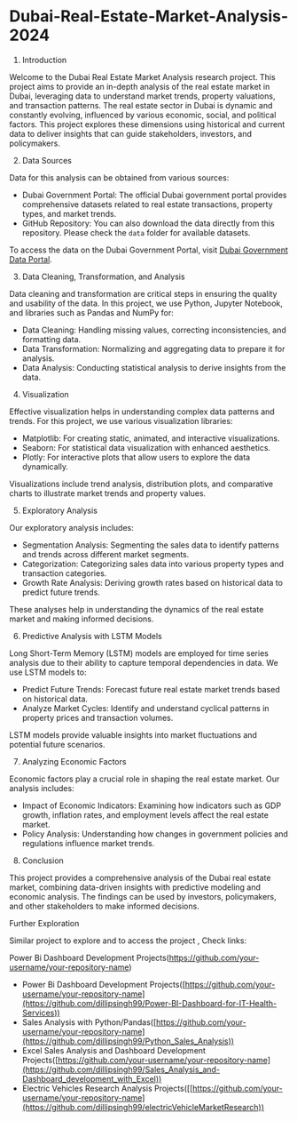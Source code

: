 # Dubai-Real-Estate-Market-Analysis-2024

 1. Introduction

Welcome to the Dubai Real Estate Market Analysis research project. This project aims to provide an in-depth analysis of the real estate market in Dubai, leveraging data to understand market trends, property valuations, and transaction patterns. The real estate sector in Dubai is dynamic and constantly evolving, influenced by various economic, social, and political factors. This project explores these dimensions using historical and current data to deliver insights that can guide stakeholders, investors, and policymakers.

 2. Data Sources

Data for this analysis can be obtained from various sources:

- Dubai Government Portal: The official Dubai government portal provides comprehensive datasets related to real estate transactions, property types, and market trends.
- GitHub Repository: You can also download the data directly from this repository. Please check the `data` folder for available datasets.

To access the data on the Dubai Government Portal, visit [Dubai Government Data Portal](https://www.dubai.ae/).

 3. Data Cleaning, Transformation, and Analysis

Data cleaning and transformation are critical steps in ensuring the quality and usability of the data. In this project, we use Python, Jupyter Notebook, and libraries such as Pandas and NumPy for:

- Data Cleaning: Handling missing values, correcting inconsistencies, and formatting data.
- Data Transformation: Normalizing and aggregating data to prepare it for analysis.
- Data Analysis: Conducting statistical analysis to derive insights from the data.

 4. Visualization

Effective visualization helps in understanding complex data patterns and trends. For this project, we use various visualization libraries:

- Matplotlib: For creating static, animated, and interactive visualizations.
- Seaborn: For statistical data visualization with enhanced aesthetics.
- Plotly: For interactive plots that allow users to explore the data dynamically.

Visualizations include trend analysis, distribution plots, and comparative charts to illustrate market trends and property values.

 5. Exploratory Analysis

Our exploratory analysis includes:

- Segmentation Analysis: Segmenting the sales data to identify patterns and trends across different market segments.
- Categorization: Categorizing sales data into various property types and transaction categories.
- Growth Rate Analysis: Deriving growth rates based on historical data to predict future trends.

These analyses help in understanding the dynamics of the real estate market and making informed decisions.

 6. Predictive Analysis with LSTM Models

Long Short-Term Memory (LSTM) models are employed for time series analysis due to their ability to capture temporal dependencies in data. We use LSTM models to:

- Predict Future Trends: Forecast future real estate market trends based on historical data.
- Analyze Market Cycles: Identify and understand cyclical patterns in property prices and transaction volumes.

LSTM models provide valuable insights into market fluctuations and potential future scenarios.

 7. Analyzing Economic Factors

Economic factors play a crucial role in shaping the real estate market. Our analysis includes:

- Impact of Economic Indicators: Examining how indicators such as GDP growth, inflation rates, and employment levels affect the real estate market.
- Policy Analysis: Understanding how changes in government policies and regulations influence market trends.

 8. Conclusion

This project provides a comprehensive analysis of the Dubai real estate market, combining data-driven insights with predictive modeling and economic analysis. The findings can be used by investors, policymakers, and other stakeholders to make informed decisions.

 Further Exploration

Similar project to explore and to access the project , Check links:

Power Bi Dashboard Development Projects(https://github.com/your-username/your-repository-name)
- Power Bi Dashboard Development Projects([https://github.com/your-username/your-repository-name](https://github.com/dillipsingh99/Power-BI-Dashboard-for-IT-Health-Services))
- Sales Analysis with Python/Pandas([https://github.com/your-username/your-repository-name](https://github.com/dillipsingh99/Python_Sales_Analysis))
- Excel Sales Analysis and Dashboard Development Projects([https://github.com/your-username/your-repository-name](https://github.com/dillipsingh99/Sales_Analysis_and-Dashboard_development_with_Excel))
- Electric Vehicles Research Analysis Projects([[https://github.com/your-username/your-repository-name](https://github.com/dillipsingh99/electricVehicleMarketResearch))
